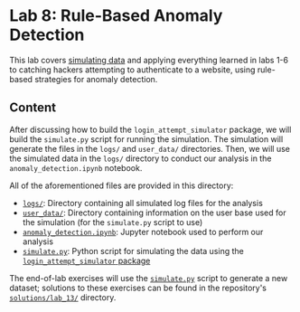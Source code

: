 # Lab 8: Rule-Based Anomaly Detection

This lab covers [simulating data](https://github.com/fenago/login-attempt-simulator) and applying everything learned in labs 1-6 to catching hackers attempting to authenticate to a website, using rule-based strategies for anomaly detection.

## Content

After discussing how to build the `login_attempt_simulator` package, we will build the `simulate.py` script for running the simulation. The simulation will generate the files in the `logs/` and `user_data/` directories. Then, we will use the simulated data in the `logs/` directory to conduct our analysis in the `anomaly_detection.ipynb` notebook.

All of the aforementioned files are provided in this directory:

- [`logs/`](./logs): Directory containing all simulated log files for the analysis
- [`user_data/`](./user_data): Directory containing information on the user base used for the simulation (for the `simulate.py` script to use)
- [`anomaly_detection.ipynb`](./anomaly_detection.ipynb): Jupyter notebook used to perform our analysis
- [`simulate.py`](./simulate.py): Python script for simulating the data using the [`login_attempt_simulator` package](https://github.com/fenago/login-attempt-simulator)

The end-of-lab exercises will use the [`simulate.py`](./simulate.py) script to generate a new dataset; solutions to these exercises can be found in the repository's [`solutions/lab_13/`](../solutions/lab_13) directory.

